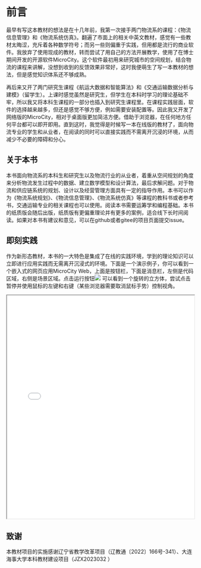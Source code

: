 # 前言
最早有写这本教材的想法是在十几年前，我第一次接手两门物流系的课程：《物流信息管理》和《物流系统仿真》。翻遍了市面上的相关中英文教材，感觉有一些教材太晦涩，充斥着各种数学符号；而另一些则偏重于实践，但用都是流行的商业软件。我放弃了使用现成的教材，转而尝试了用自己的方法开展教学，使用了在博士期间开发的开源软件MicroCity。这个软件最初用来研究城市的空间规划，结合物流的课程来讲解，没想到收到的反馈效果非常好，这时我便萌生了写一本教材的想法，但是感觉知识体系还不够成熟。

再后来又开了两门研究生课程《航运大数据和智能算法》和《交通运输数据分析与建模》（留学生）。上课时感觉虽然是研究生，但学生在本科时学习的理论基础不牢，所以我又将本科生课程的一部分也插入到研究生课程里。在课程实践层面，软件的选择越来越多，但还是感觉不够方便，例如需要安装配置等。因此我又开发了网络版的MicroCity，相对于桌面版更加简洁方便。借助于浏览器，在任何地方任何平台都可以即开即用。直到这时，我觉得是时候写一本在线版的教材了，面向物流专业的学生和从业者，在阅读的同时可以直接实践而不需离开沉浸的环境，从而减少不必要的障碍和分心。

## 关于本书
本书面向物流系的本科生和研究生以及物流行业的从业者，着重从空间规划的角度来分析物流发生过程中的数据、建立数学模型和设计算法，最后求解问题。对于物流和供应链系统的规划、设计以及经营管理方面具有一定的指导作用。本书可以作为《物流系统规划》、《物流信息管理》、《物流系统仿真》等课程的教科书或者参考书，交通运输专业的相关课程也可以使用。阅读本书需要运筹学和编程基础。本书的纸质版会随后出版，纸质版有更偏重理论并有更多的案例，适合线下长时间阅读。如果对本书有建议和意见，可以在github或者gitee的项目页面提交issue。

## 即刻实践
作为新形态教材，本书的一大特色是集成了在线的实践环境，学到的理论知识可以立即进行应用实践而无需离开沉浸式的环境。下面是一个演示例子，你可以看到一个嵌入式的网页应用MicroCity Web，上面是按钮栏，下面是消息栏，左侧是代码区域，右侧是场景区域。点击运行按钮![]({{microcityurl}}/img/play.svg) 可以看到一个旋转的立方体，尝试点击暂停并使用鼠标的左键和右键（某些浏览器需要取消鼠标手势）控制视角。
<iframe src="{{microcityurl}}" width="100%" height="600"></iframe>

## 致谢
本教材项目的实施感谢辽宁省教学改革项目（辽教通〔2022〕166号-341）、大连海事大学本科教材建设项目（JZX2023032 ）
